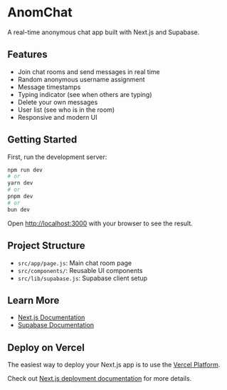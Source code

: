 # AnomChat

A real-time anonymous chat app built with Next.js and Supabase.

## Features
- Join chat rooms and send messages in real time
- Random anonymous username assignment
- Message timestamps
- Typing indicator (see when others are typing)
- Delete your own messages
- User list (see who is in the room)
- Responsive and modern UI

## Getting Started

First, run the development server:

```bash
npm run dev
# or
yarn dev
# or
pnpm dev
# or
bun dev
```

Open [http://localhost:3000](http://localhost:3000) with your browser to see the result.

## Project Structure
- `src/app/page.js`: Main chat room page
- `src/components/`: Reusable UI components
- `src/lib/supabase.js`: Supabase client setup

## Learn More
- [Next.js Documentation](https://nextjs.org/docs)
- [Supabase Documentation](https://supabase.com/docs)

## Deploy on Vercel
The easiest way to deploy your Next.js app is to use the [Vercel Platform](https://vercel.com/new?utm_medium=default-template&filter=next.js&utm_source=create-next-app&utm_campaign=create-next-app-readme).

Check out [Next.js deployment documentation](https://nextjs.org/docs/app/building-your-application/deploying) for more details.
